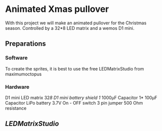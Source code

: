 # Animated Xmas pullover

With this project we will make an animated pullover for the Christmas season.
Controlled by a 32*8 LED matrix and a wemos D1 mini.
## Preparations

### Software

To create the sprites, it is best to use the free LEDMatrixStudio from maximumoctopus

### Hardware
D1 mini
LED matrix 32*8
D1 mini battery shield
1* 1000µF Capacitor
1* 100µF Capacitor
LiPo battery 3.7V
On - OFF switch
3 pin jumper
500 Ohm resistance


## _LEDMatrixStudio_
